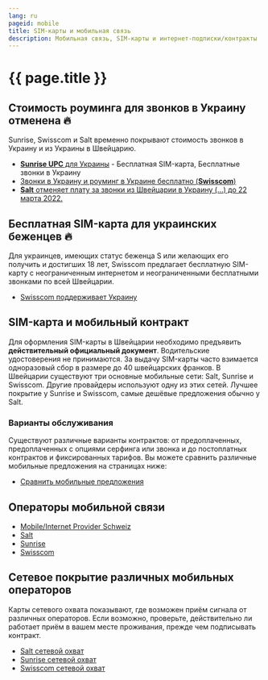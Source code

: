 ```yaml
---
lang: ru
pageid: mobile
title: SIM-карты и мобильная связь
description: Мобильная связь, SIM-карты и интернет-подписки/контракты
---
```

# {{ page.title }}

## Стоимость роуминга для звонков в Украину отменена :fire:
Sunrise, Swisscom и Salt временно покрывают стоимость звонков в Украину и из Украины в Швейцарию.
- [**Sunrise UPC** для Украины](https://www.sunrise.ch/content/sunrise/de/residential/prepaid/ukraine/ukr.html) - Бесплатная SIM-карта, Бесплатные звонки в Украину
- [Звонки в Украину и роуминг в Украине бесплатно (**Swisscom**)](https://www.swisscom.ch/de/privatkunden/ukraine-ukr.html)
- [**Salt** отменяет плату за звонки из Швейцарии в Украину (...) до 22 марта 2022.](https://twitter.com/SaltMobile_DE/status/1505858098182959107?s=20&t=380-Dh63pnxIVwrUOgbwwQ)

## Бесплатная SIM-карта для украинских беженцев :fire:
Для украинцев, имеющих статус беженца S или желающих его получить и достигших 18 лет, Swisscom предлагает
бесплатную SIM-картy с неограниченным интернетом и неограниченными бесплатными звонками по всей Швейцарии.
- [Swisscom поддерживает Украину](https://www.swisscom.ch/de/privatkunden/ukraine.html)

## SIM-карта и мобильный контракт
Для оформления SIM-карты в Швейцарии необходимо предъявить **действительный официальный документ**. 
Водительские удостоверения не принимаются. За выдачу SIM-карты часто взимается одноразовый сбор в размере до 40 швейцарских франков. 
В Швейцарии существуют три основные мобильные сети: Salt, Sunrise и Swisscom. Другие провайдеры используют одну из этих сетей. 
Лучшее покрытие у Sunrise и Swisscom, самые дешёвые предложения обычно у Salt.

### Варианты обслуживания
Существуют различные варианты контрактов: от предоплаченных, предоплаченных с опциями серфинга или звонка и до постоплатных контрактов и фиксированных тарифов.
Вы можете сравнить различные мобильные предложения на страницах ниже:

- [Сравнить мобильные предложения](https://www.dschungelkompass.ch)

## Операторы мобильной связи
- [Mobile/Internet Provider Schweiz](https://www.providerliste.ch/provider/mobile.html)
- [Salt](https://fiber.salt.ch/en)
- [Sunrise](https://www.sunrise.ch/en/home)
- [Swisscom](https://www.swisscom.ch/en/residential.html)


## Сетевое покрытие различных мобильных операторов
Карты сетевого охвата показывают, где возможен приём сигнала от различных операторов.
Если возможно, проверьте, действительно ли работает приём в вашем месте проживания, прежде чем подписывать контракт.

- [Salt сетевой охват](https://fiber.salt.ch/de/mobile/coverage)
- [Sunrise сетевой охват](https://www.sunrise.ch/de/privatkunden/mobil-abos/mobilnetz/netzabdeckung/netzabdeckungskarte.html)
- [Swisscom сетевой охват](https://scmplc.begasoft.ch/plcapp/pages/gis/netzabdeckung.jsf?netztyp=lte)
